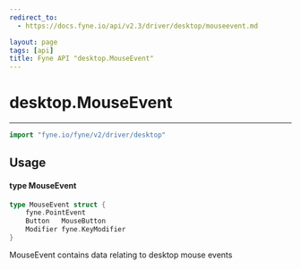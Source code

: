 ```yaml
---
redirect_to:
  - https://docs.fyne.io/api/v2.3/driver/desktop/mouseevent.md

layout: page
tags: [api]
title: Fyne API "desktop.MouseEvent"
---
```



# desktop.MouseEvent
---
```go
import "fyne.io/fyne/v2/driver/desktop"
```

## Usage

#### type MouseEvent

```go
type MouseEvent struct {
	fyne.PointEvent
	Button   MouseButton
	Modifier fyne.KeyModifier
}
```

MouseEvent contains data relating to desktop mouse events
